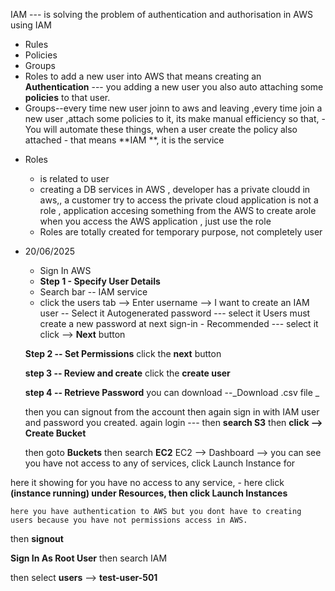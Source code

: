 IAM
 --- is solving the problem of authentication and authorisation in AWS using IAM

 - Rules
 - Policies
 - Groups
 - Roles
to add a new user into AWS that means creating an **Authentication**  --- you adding a new user you also auto attaching some **policies** to that user.
- Groups--every time new user joinn to aws and leaving ,every time join a new user ,attach some policies to it, its make manual efficiency so that,
      - You will automate these things, when a user create the policy also attached
      - that means **IAM **, it is the service
* Roles
  - is related to user
  - creating a DB services in AWS , developer has a private cloudd in aws,, a customer try to access the private cloud
      application is not a role , application accesing something from the AWS
   to create arole when you access the AWS application , just use the role
  - Roles are totally created for temporary purpose, not completely user
 
* 20/06/2025

  - Sign In AWS
  - **Step 1 - Specify User Details**
  - Search bar -- IAM service
  - click the users tab --> Enter username --> 
I want to create an IAM user -- Select it
Autogenerated password --- select it
Users must create a new password at next sign-in - Recommended --- select it
click --> **Next**  button

  **Step 2 -- Set Permissions**
  click the **next**  button

  **step 3 -- Review and create**
   click the  **create user**

    **step 4 -- Retrieve Password**
   you can download --_Download .csv file _

  then you can signout from the account then again sign in with IAM user and password you created.
   again login --- then **search S3**
   then **click --> Create Bucket**

  then goto **Buckets**
   then search **EC2**
     EC2 --> Dashboard --> you can see you have not access to any of services,
    click Launch Instance for 
  
here it showing for you have no access to any service, 
    - here click **(instance running) under Resources,   then click Launch Instances**

    here you have authentication to AWS but you dont have to creating users because you have not permissions access in AWS.
  then **signout**

  **Sign In As Root User**
   then search IAM 

   then select **users** --> **test-user-501** 
